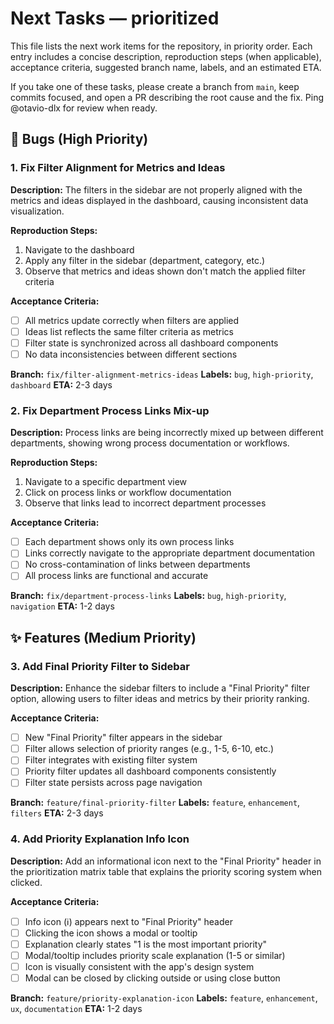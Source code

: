 # Next Tasks — prioritized

This file lists the next work items for the repository, in priority order. Each entry includes a concise description, reproduction steps (when applicable), acceptance criteria, suggested branch name, labels, and an estimated ETA.

If you take one of these tasks, please create a branch from `main`, keep commits focused, and open a PR describing the root cause and the fix. Ping @otavio-dlx for review when ready.

## 🐛 Bugs (High Priority)

### 1. Fix Filter Alignment for Metrics and Ideas

**Description:** The filters in the sidebar are not properly aligned with the metrics and ideas displayed in the dashboard, causing inconsistent data visualization.

**Reproduction Steps:**

1. Navigate to the dashboard
2. Apply any filter in the sidebar (department, category, etc.)
3. Observe that metrics and ideas shown don't match the applied filter criteria

**Acceptance Criteria:**

- [ ] All metrics update correctly when filters are applied
- [ ] Ideas list reflects the same filter criteria as metrics
- [ ] Filter state is synchronized across all dashboard components
- [ ] No data inconsistencies between different sections

**Branch:** `fix/filter-alignment-metrics-ideas`
**Labels:** `bug`, `high-priority`, `dashboard`
**ETA:** 2-3 days

### 2. Fix Department Process Links Mix-up

**Description:** Process links are being incorrectly mixed up between different departments, showing wrong process documentation or workflows.

**Reproduction Steps:**

1. Navigate to a specific department view
2. Click on process links or workflow documentation
3. Observe that links lead to incorrect department processes

**Acceptance Criteria:**

- [ ] Each department shows only its own process links
- [ ] Links correctly navigate to the appropriate department documentation
- [ ] No cross-contamination of links between departments
- [ ] All process links are functional and accurate

**Branch:** `fix/department-process-links`
**Labels:** `bug`, `high-priority`, `navigation`
**ETA:** 1-2 days

## ✨ Features (Medium Priority)

### 3. Add Final Priority Filter to Sidebar

**Description:** Enhance the sidebar filters to include a "Final Priority" filter option, allowing users to filter ideas and metrics by their priority ranking.

**Acceptance Criteria:**

- [ ] New "Final Priority" filter appears in the sidebar
- [ ] Filter allows selection of priority ranges (e.g., 1-5, 6-10, etc.)
- [ ] Filter integrates with existing filter system
- [ ] Priority filter updates all dashboard components consistently
- [ ] Filter state persists across page navigation

**Branch:** `feature/final-priority-filter`
**Labels:** `feature`, `enhancement`, `filters`
**ETA:** 2-3 days

### 4. Add Priority Explanation Info Icon

**Description:** Add an informational icon next to the "Final Priority" header in the prioritization matrix table that explains the priority scoring system when clicked.

**Acceptance Criteria:**

- [ ] Info icon (ℹ️) appears next to "Final Priority" header
- [ ] Clicking the icon shows a modal or tooltip
- [ ] Explanation clearly states "1 is the most important priority"
- [ ] Modal/tooltip includes priority scale explanation (1-5 or similar)
- [ ] Icon is visually consistent with the app's design system
- [ ] Modal can be closed by clicking outside or using close button

**Branch:** `feature/priority-explanation-icon`
**Labels:** `feature`, `enhancement`, `ux`, `documentation`
**ETA:** 1-2 days
